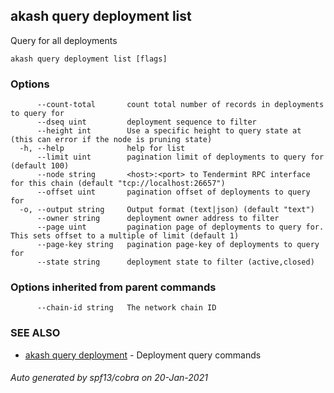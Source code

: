 ## akash query deployment list

Query for all deployments

```
akash query deployment list [flags]
```

### Options

```
      --count-total       count total number of records in deployments to query for
      --dseq uint         deployment sequence to filter
      --height int        Use a specific height to query state at (this can error if the node is pruning state)
  -h, --help              help for list
      --limit uint        pagination limit of deployments to query for (default 100)
      --node string       <host>:<port> to Tendermint RPC interface for this chain (default "tcp://localhost:26657")
      --offset uint       pagination offset of deployments to query for
  -o, --output string     Output format (text|json) (default "text")
      --owner string      deployment owner address to filter
      --page uint         pagination page of deployments to query for. This sets offset to a multiple of limit (default 1)
      --page-key string   pagination page-key of deployments to query for
      --state string      deployment state to filter (active,closed)
```

### Options inherited from parent commands

```
      --chain-id string   The network chain ID
```

### SEE ALSO

* [akash query deployment](akash_query_deployment.md)	 - Deployment query commands

###### Auto generated by spf13/cobra on 20-Jan-2021
